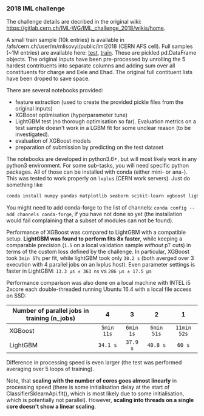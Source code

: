 ### 2018 IML challenge 

The challenge details are decribed in the original wiki: https://gitlab.cern.ch/IML-WG/IML_challenge_2018/wikis/home. 

A small train sample (10k entries) is available in /afs/cern.ch/user/m/mlisovyi/public/iml2018 (CERN AFS cell).
Full samples (~1M entries) are available here: [test](https://cernbox.cern.ch/index.php/s/ODYoAXRfxU6N8U9), 
[train](https://cernbox.cern.ch/index.php/s/EYKKvatjv3XkoR4/download). These are pickled pd.DataFrame objects. The original inputs have been pre-processed by unrolling the 5 hardest contrituents into separate columns and adding sum over all constituents for charge and Eele and Ehad. The original full contituent lists have been droped to save space. 

There are several notebooks provided: 
  * feature extraction (used to create the provided pickle files from the original inputs)
  * XGBoost optimisation (hyperparameter tune)
  * LightGBM test (no thorough optimisation so far). Evaluation metrics on a test sample doesn't work in a LGBM fit for some unclear reason (to be investigated). 
  * evaluation of XGBoost models
  * preparation of submission by predicting on the test dataset

The notebooks are developed in python3.6+, but will most likely work in any python3 environment. 
For some sub-tasks, you will need specific python packages. 
All of those can be installed with conda (either mini- or ana-).
This was tested to work properly on `lxplus` (CERN work servers).
Just do something like
```bash
conda install numpy pandas matplotlib seaborn scikit-learn xgboost lightgbm
```
You might need to add conda-forge to the list of channels: `conda config --add channels conda-forge`,
if you have not done so yet (the installation would fail complaining that a subset of modules can not be found).

Performance of XGBoost was compared to LightGBM with a compatible setup. 
**LightGBM was found to perform fits 8x faster**, 
while keeping a comparable precision (`1.5` on a local validation sample _without_ pT cuts) 
in terms of the custom loss defined by the challenge.
In particular, XGBoost took `3min 57s` per fit, while lightGBM took only `30.2 s` 
(both averged over 3 execution with 4 parallel jobs on an lxplus host).
Even parameter settings is faster in LightGBM: `13.3 µs ± 363 ns` vs `286 µs ± 17.5 µs`

Performance comparison was also done on a local machine with INTEL i5 2xcore each double-threaded
running Ubuntu 16.4 with a local file access on SSD: 

| Number of parallel jobs in training (n_jobs) | 4 | 3 | 2 | 1 |
|-----|:----:|:-----:|:-----:|:-----------:|
| XGBoost | `5min 11s` | `6min 1s` | `6min 51s` | `11min 52s` | 
| LightGBM | `34.1 s` | `37.9 s` | `40.8 s` | `60 s` | 

Difference in processing speed is even larger (the test was performed averaging over 5 loops of training).

Note, that **scaling with the number of cores goes almost linearly** in processing speed
(there is some initialisation delay at the start of ClassifierSklearnApi.fit(),
which is most likely due to some initialisation, which is potentially not parallel).
However, **scaling into threads on a single core doesn't show a linear scaling**.
